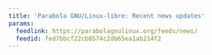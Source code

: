```yaml
---
title: 'Parabola GNU/Linux-libre: Recent news updates'
params:
  feedlink: https://parabolagnulinux.org/feeds/news/
  feedid: fed7bbcf22cb8574c2db65ea1ab214f2
---
```

